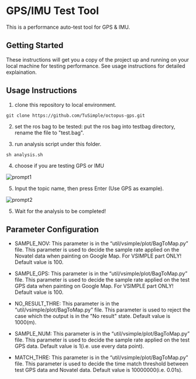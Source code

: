 # GPS/IMU Test Tool

This is a performance auto-test tool for GPS & IMU.

## Getting Started

These instructions will get you a copy of the project up and running on your local machine for testing performance. See usage instructions for detailed explaination.

## Usage Instructions

1. clone this repository to local environment.
```
git clone https://github.com/TuSimple/octopus-gps.git
```
2. set the ros bag to be tested: put the ros bag into testbag directory, rename the file to "test.bag".

3. run analysis script under this folder.
```
sh analysis.sh
```
4. choose if you are testing GPS or IMU

![prompt1](https://github.com/TuSimple/octopus-gps/raw/master/analysis/img/prompt1.png) 

5. Input the topic name, then press Enter (Use GPS as example). 

![prompt2](https://github.com/TuSimple/octopus-gps/raw/master/analysis/img/prompt2.png)

5. Wait for the analysis to be completed!

## Parameter Configuration

* SAMPLE_NOV: This parameter is in the “util/vsimple/plot/BagToMap.py” file. This parameter is used to decide the sample rate applied on the Novatel data when painting on Google Map. For VSIMPLE part ONLY! Default value is 100.

* SAMPLE_GPS: This parameter is in the “util/vsimple/plot/BagToMap.py” file. This parameter is used to decide the sample rate applied on the test GPS data when painting on Google Map. For VSIMPLE part ONLY! Default value is 100.

* NO_RESULT_THRE: This parameter is in the “util/vsimple/plot/BagToMap.py” file. This parameter is used to reject the case which the output is in the "No result" state. Default value is 1000(m).

* SAMPLE_NUM: This parameter is in the “util/vsimple/plot/BagToMap.py” file. This parameter is used to decide the sample rate applied on the test GPS data. Default value is 1(i.e. use every data point).

* MATCH_THRE: This parameter is in the “util/vsimple/plot/BagToMap.py” file. This parameter is used to decide the time match threshold between test GPS data and Novatel data. Default value is 10000000(i.e. 0.01s).
